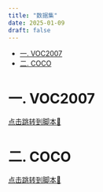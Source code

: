 ```yaml
---
title: "数据集"
date: 2025-01-09
draft: false
---
```

- [一. VOC2007](#一-voc2007)
- [二. COCO](#二-coco)

# 一. VOC2007
<a href="https://heirenlop.github.io/%E5%B7%A5%E4%BD%9C%E8%AE%B0%E5%BD%95/shell/#sections2">点击跳转到脚本🔗</a>

# 二. COCO
<a href="https://heirenlop.github.io/%E5%B7%A5%E4%BD%9C%E8%AE%B0%E5%BD%95/shell/#sections3">点击跳转到脚本🔗</a>
